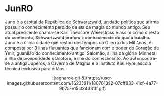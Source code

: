 # JunRO
Juno é a capital da República de Schwartzwald, unidade política que afirma possuir o conhecimento perdido da era da magia do mundo antigo. Seu atual presidente chama-se Karl Theodore Weierstrass e assim como o resto do continente, Schwartzwald prefere o conhecimento do que a batalha.  Juno é a única cidade que restou dos tempos da Guerra dos Mil Anos, é composta por 3 ilhas flutuantes que funcionam com o poder do Coração de Ymir, guardião do conhecimento antigo: Salomão, a ilha da glória; Minneta, a ilha da prosperidade e Snotora, a ilha do conhecimento.  Ao sul encontra-se a antiga Juperos, a Caverna de Magma e o Instituto Kiel Hyre, escola técnica exclusiva para órfãos.
<center>![ragnarok-gif-5](https://user-images.githubusercontent.com/16235811/180701392-07cff833-41cf-4a77-9b75-e15cf34331ff.gif)</center>

